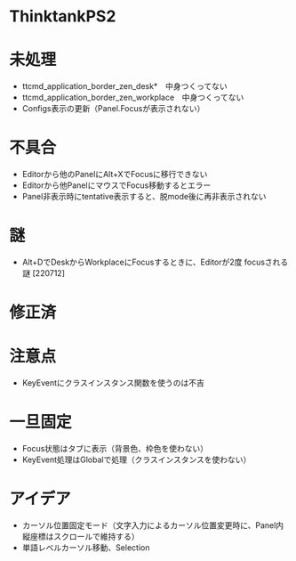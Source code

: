 # ThinktankPS2

# 未処理
- ttcmd_application_border_zen_desk*　中身つくってない
- ttcmd_application_border_zen_workplace　中身つくってない
- Configs表示の更新（Panel.Focusが表示されない）
# 不具合
- Editorから他のPanelにAlt+XでFocusに移行できない
- Editorから他PanelにマウスでFocus移動するとエラー
- Panel非表示時にtentative表示すると、脱mode後に再非表示されない
# 謎
- Alt+DでDeskからWorkplaceにFocusするときに、Editorが2度 focusされる謎 [220712]
# 修正済

# 注意点
- KeyEventにクラスインスタンス関数を使うのは不吉

# 一旦固定
- Focus状態はタブに表示（背景色、枠色を使わない）
- KeyEvent処理はGlobalで処理（クラスインスタンスを使わない）

# アイデア
- カーソル位置固定モード（文字入力によるカーソル位置変更時に、Panel内縦座標はスクロールで維持する）
- 単語レベルカーソル移動、Selection
